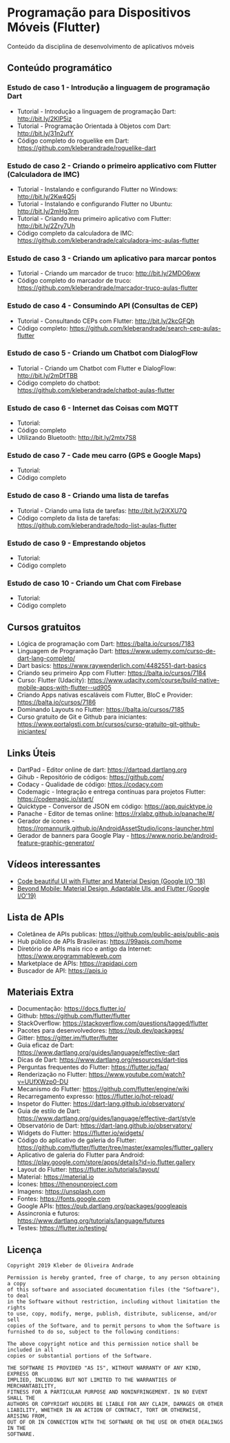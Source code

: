 # Programação para Dispositivos Móveis (Flutter)

Conteúdo da disciplina de desenvolvimento de aplicativos móveis

## Conteúdo programático

### Estudo de caso 1 - Introdução a linguagem de programação Dart

-   Tutorial - Introdução a linguagem de programação Dart: http://bit.ly/2KlP5iz
-   Tutorial - Programação Orientada à Objetos com Dart: http://bit.ly/31n2ufY
-   Código completo do roguelike em Dart: https://github.com/kleberandrade/roguelike-dart

### Estudo de caso 2 - Criando o primeiro applicativo com Flutter (Calculadora de IMC)

-   Tutorial - Instalando e configurando Flutter no Windows: http://bit.ly/2Kw4Q5j
-   Tutorial - Instalando e configurando Flutter no Ubuntu: http://bit.ly/2mHg3rm
-   Tutorial - Criando meu primeiro aplicativo com Flutter: http://bit.ly/2Zry7Uh
-   Código completo da calculadora de IMC: https://github.com/kleberandrade/calculadora-imc-aulas-flutter

### Estudo de caso 3 - Criando um aplicativo para marcar pontos

-   Tutorial - Criando um marcador de truco: http://bit.ly/2MDO6ww
-   Código completo do marcador de truco: https://github.com/kleberandrade/marcador-truco-aulas-flutter

### Estudo de caso 4 - Consumindo API (Consultas de CEP)

-   Tutorial - Consultando CEPs com Flutter: http://bit.ly/2kcGFQh
-   Código completo: https://github.com/kleberandrade/search-cep-aulas-flutter

### Estudo de caso 5 - Criando um Chatbot com DialogFlow

-   Tutorial - Criando um Chatbot com Flutter e DialogFlow: http://bit.ly/2mDfTBB
-   Código completo do chatbot: https://github.com/kleberandrade/chatbot-aulas-flutter

### Estudo de caso 6 - Internet das Coisas com MQTT

-   Tutorial:
-   Código completo
-   Utilizando Bluetooth: http://bit.ly/2mtx7S8

### Estudo de caso 7 - Cade meu carro (GPS e Google Maps)

-   Tutorial:
-   Código completo

### Estudo de caso 8 - Criando uma lista de tarefas

-   Tutorial - Criando uma lista de tarefas: http://bit.ly/2jXXU7Q
-   Código completo da lista de tarefas: https://github.com/kleberandrade/todo-list-aulas-flutter

### Estudo de caso 9 - Emprestando objetos

-   Tutorial:
-   Código completo

### Estudo de caso 10 - Criando um Chat com Firebase

-   Tutorial:
-   Código completo

## Cursos gratuitos

-   Lógica de programação com Dart: https://balta.io/cursos/7183
-   Linguagem de Programação Dart: https://www.udemy.com/curso-de-dart-lang-completo/
-   Dart basics: https://www.raywenderlich.com/4482551-dart-basics
-   Criando seu primeiro App com Flutter: https://balta.io/cursos/7184
-   Curso: Flutter (Udacity): https://www.udacity.com/course/build-native-mobile-apps-with-flutter--ud905
-   Criando Apps nativas escaláveis com Flutter, BloC e Provider: https://balta.io/cursos/7186
-   Dominando Layouts no Flutter: https://balta.io/cursos/7185
-   Curso gratuito de Git e Github para iniciantes: https://www.portalgsti.com.br/cursos/curso-gratuito-git-github-iniciantes/

## Links Úteis

-   DartPad - Editor online de dart: https://dartpad.dartlang.org
-   Gihub - Repositório de códigos: https://github.com/
-   Codacy - Qualidade de código: https://codacy.com
-   Codemagic - Integração e entrega contínuas para projetos Flutter: https://codemagic.io/start/
-   Quicktype - Conversor de JSON em código: https://app.quicktype.io
-   Panache - Editor de temas online: https://rxlabz.github.io/panache/#/
-   Gerador de icones - https://romannurik.github.io/AndroidAssetStudio/icons-launcher.html
-   Gerador de banners para Google Play - https://www.norio.be/android-feature-graphic-generator/

## Vídeos interessantes

-   [Code beautiful UI with Flutter and Material Design (Google I/O '18)](https://www.youtube.com/watch?v=hA0hrpR-o8U)
-   [Beyond Mobile: Material Design, Adaptable UIs, and Flutter (Google I/O'19)](https://www.youtube.com/watch?v=YSULAJf6R6M)

## Lista de APIs
-   Coletânea de APIs publicas: https://github.com/public-apis/public-apis
-   Hub público de APIs Brasileiras: https://99apis.com/home
-   Diretório de APIs mais rico e antigo da Internet: https://www.programmableweb.com
-   Marketplace de APIs: https://rapidapi.com
-   Buscador de API: https://apis.io

## Materiais Extra

-   Documentação: https://docs.flutter.io/
-   Github: https://github.com/flutter/flutter
-   StackOverflow: https://stackoverflow.com/questions/tagged/flutter
-   Pacotes para desenvolvedores: https://pub.dev/packages/
-   Gitter: https://gitter.im/flutter/flutter
-   Guia eficaz de Dart: https://www.dartlang.org/guides/language/effective-dart
-   Dicas de Dart: https://www.dartlang.org/resources/dart-tips
-   Perguntas frequentes do Flutter: https://flutter.io/faq/
-   Renderização no Flutter: https://www.youtube.com/watch?v=UUfXWzp0-DU
-   Mecanismo do Flutter: https://github.com/flutter/engine/wiki
-   Recarregamento expresso: https://flutter.io/hot-reload/
-   Inspetor do Flutter: https://dart-lang.github.io/observatory/
-   Guia de estilo de Dart: https://www.dartlang.org/guides/language/effective-dart/style
-   Observatório de Dart: https://dart-lang.github.io/observatory/
-   Widgets do Flutter: https://flutter.io/widgets/
-   Código do aplicativo de galeria do Flutter: https://github.com/flutter/flutter/tree/master/examples/flutter_gallery
-   Aplicativo de galeria do Flutter para Android: https://play.google.com/store/apps/details?id=io.flutter.gallery
-   Layout do Flutter: https://flutter.io/tutorials/layout/
-   Material: https://material.io
-   Ícones: https://thenounproject.com
-   Imagens: https://unsplash.com
-   Fontes: https://fonts.google.com
-   Google APIs: https://pub.dartlang.org/packages/googleapis
-   Assincronia e futuros: https://www.dartlang.org/tutorials/language/futures
-   Testes: https://flutter.io/testing/

## Licença

    Copyright 2019 Kleber de Oliveira Andrade
    
    Permission is hereby granted, free of charge, to any person obtaining a copy
    of this software and associated documentation files (the "Software"), to deal
    in the Software without restriction, including without limitation the rights
    to use, copy, modify, merge, publish, distribute, sublicense, and/or sell
    copies of the Software, and to permit persons to whom the Software is
    furnished to do so, subject to the following conditions:
    
    The above copyright notice and this permission notice shall be included in all
    copies or substantial portions of the Software.
    
    THE SOFTWARE IS PROVIDED "AS IS", WITHOUT WARRANTY OF ANY KIND, EXPRESS OR
    IMPLIED, INCLUDING BUT NOT LIMITED TO THE WARRANTIES OF MERCHANTABILITY,
    FITNESS FOR A PARTICULAR PURPOSE AND NONINFRINGEMENT. IN NO EVENT SHALL THE
    AUTHORS OR COPYRIGHT HOLDERS BE LIABLE FOR ANY CLAIM, DAMAGES OR OTHER
    LIABILITY, WHETHER IN AN ACTION OF CONTRACT, TORT OR OTHERWISE, ARISING FROM,
    OUT OF OR IN CONNECTION WITH THE SOFTWARE OR THE USE OR OTHER DEALINGS IN THE
    SOFTWARE.
